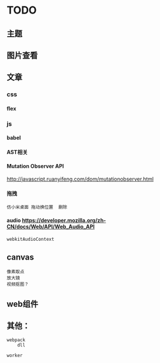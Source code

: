 # TODO

## 主题
## 图片查看


## 文章

### css 

#### flex 


### js

#### babel
#### AST相关
#### Mutation Observer API
http://javascript.ruanyifeng.com/dom/mutationobserver.html

#### 拖拽
	仿小米桌面 拖动换位置  删除

#### audio https://developer.mozilla.org/zh-CN/docs/Web/API/Web_Audio_API
	webkitAudioContext


## canvas
	像素取点
	放大镜
	视频抠图？

## web组件


## 其他：
	webpack
		dll

	worker

